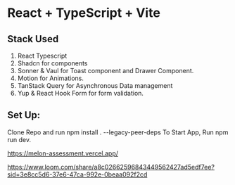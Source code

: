 # React + TypeScript + Vite

## Stack Used

1. React Typescript
2. Shadcn for components
3. Sonner & Vaul for Toast component and Drawer Component.
4. Motion for Animations.
5. TanStack Query for Asynchronous Data management
6. Yup & React Hook Form for form validation.

## Set Up:

Clone Repo and run npm install . --legacy-peer-deps
To Start App, Run npm run dev.

https://melon-assessment.vercel.app/

https://www.loom.com/share/a8c02662596843449562427ad5edf7ee?sid=3e8cc5d6-37e6-47ca-992e-0beaa092f2cd

